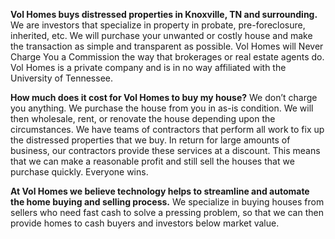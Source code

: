**Vol Homes buys distressed properties in Knoxville, TN and surrounding.** We are investors that specialize in property in probate, pre-foreclosure, inherited, etc. We will purchase your unwanted or costly house and make the transaction as simple and transparent as possible. Vol Homes will Never Charge You a Commission the way that brokerages or real estate agents do. Vol Homes is a private company and is in no way affiliated with the University of Tennessee.

**How much does it cost for Vol Homes to buy my house?** We don’t charge you anything. We purchase the house from you in as-is condition. We will then wholesale, rent, or renovate the house depending upon the circumstances. We have teams of contractors that perform all work to fix up the distressed properties that we buy. In return for large amounts of business, our contractors provide these services at a discount. This means that we can make a reasonable profit and still sell the houses that we purchase quickly. Everyone wins.

**At Vol Homes we believe technology helps to streamline and automate the home buying and selling process.** We specialize in buying houses from sellers who need fast cash to solve a pressing problem, so that we can then provide homes to cash buyers and investors below market value.
